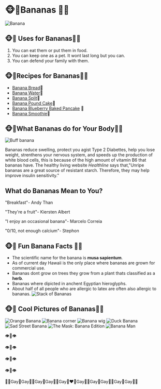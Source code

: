 # :monkey_face::banana:**Bananas** :banana::monkey_face:
![Banana](https://encrypted-tbn0.gstatic.com/images?q=tbn:ANd9GcRjds0quR3qmPd5CBTnEnzT575E0Me7pwRKqkvxQnus3EimHKieHQ)

## :monkey_face::banana: Uses for Bananas:banana::monkey_face:
1. You can eat them or put them in food.
2. You can keep one as a pet. It wont last long but you can.
3. You can defend your family with them.

## :monkey_face::banana:Recipes for Bananas:banana::monkey_face:
* [Banana Bread](https://www.allrecipes.com/recipe/20144/banana-banana-bread/):bread:
* [Banana Water](https://www.allrecipes.com/video/9189/gam-gams-hot-banana-water/?internalSource=picture_play&referringId=270779&referringContentType=Recipe):tumbler_glass:
* [Banana Split](https://www.tasteofhome.com/recipes/all-american-banana-split/):ice_cream:
* [Banana Pound Cake](https://www.tasteofhome.com/recipes/banana-pound-cake/):cake:
* [Banana Blueberry Baked Pancake](https://www.crazyforcrust.com/banana-blueberry-baked-pancake/)	:pancakes:
* [Banana Smoothie](https://www.inspiredtaste.net/19907/simple-banana-smoothie-recipe/):tropical_drink:

## :monkey_face::banana:What Bananas do for Your Body:banana::monkey_face:
![Buff banana](https://encrypted-tbn0.gstatic.com/images?q=tbn:ANd9GcTc3ioAXe0yYci6siqfIQN2g8-sBYApqjKt8XyTQygh4yGEyJmt) 

 Bananas reduce swelling, protect you agist Type 2 Diabettes, help you lose weight, strenthens your
nervous system, and speeds up the production of white blood cells, this is because of the high amount of vitamin B6 that bananas have. The healthy living website *Healthline* says that,"Unripe bananas are a great source of resistant starch. Therefore, they may help improve insulin sensitivity." 

## What do Bananas Mean to You?
"Breakfast"- Andy Than

"They're a fruit"- Kiersten Albert

"I enjoy an occasional banana"- Marcelo Correia

"0/10, not enough calcium"- Stephon

 ## :monkey_face::banana: Fun Banana Facts :banana::monkey_face:

 * The scientific name for the banana is  **musa sapientum**.
 * As of current day Hawaii is the only place where bananas are grown for commercial use.
 * Bananas dont grow on trees they grow from a plant thats classified as a **herb**.
 * Bananas  where dipicted in anchent Egyptian hieroglyphs.
 * About half of all people who are allergic to latex are often also allergic to bananas.
 ![Stack of Bananas](https://thebananapolice.com/wp-content/uploads/2012/12/bananas-close-up.jpg)

 ## :monkey_face::banana: Cool Pictures of Bananas:banana::monkey_face:
![Orange Banana](https://encrypted-tbn0.gstatic.com/images?q=tbn:ANd9GcTR4lGE1KkKe-hnsDqCQXvV4dvnJgqe7ZlpC9N1g0AFOcByzpE2oQ)
![Banana corner](https://encrypted-tbn0.gstatic.com/images?q=tbn:ANd9GcSfVNzPfLp2Hiqlu_6lFV7ByvGrtwy_uuCUQjKm3cGasf8bDQQpNA) 
![Banana wig](https://encrypted-tbn0.gstatic.com/images?q=tbn:ANd9GcQr53x6jFZZRkGU4Z0Qj68Sxrb4f8ceG-wJ4i2z_WZZlT7vvQZuZQ)
![Duck Banana](https://encrypted-tbn0.gstatic.com/images?q=tbn:ANd9GcSGv22bajn18LrFuC77a0V7hnNRj-3ILFsu2_e9Xvi_SwtSltye)
![Sad Street Banana](https://encrypted-tbn0.gstatic.com/images?q=tbn:ANd9GcSvxdNlZiyKbpeTVG-Iyu324jsFuybIA9em--40yGrUzPA4d67Dzw)
![The Mask: Banana Edition](https://encrypted-tbn0.gstatic.com/images?q=tbn:ANd9GcSJwzYrdrPmtLq5vukEKlmPd7lzQUrpSxogHIGTOhc2-AtG1Tzm2A)
![Banana Man](https://encrypted-tbn0.gstatic.com/images?q=tbn:ANd9GcRPe4GTPPP9s-N21NSnGW0y_Iz4J9q2fLZuqtEbhP7aGZlPCrzIQg&s)

:eye::lips::eye:

:eye::tongue::eye: 

:eye::pig_nose::eye:	

:eye::chestnut::eye:



























































































































































































































































































































































































































































:rainbow_flag:Gay:rainbow:Gay:rainbow_flag:Gay:rainbow:Gay:rainbow_flag:Gay:couple_with_heart_man_man:Gay:rainbow_flag:Gay:rainbow:Gay:rainbow_flag:Gay:rainbow:Gay:rainbow_flag:
